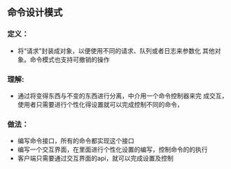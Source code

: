 命令设计模式
---
### 定义：
   - 将“请求”封装成对象，以便使用不同的请求、队列或者日志来参数化
   其他对象。命令模式也支持可撤销的操作
### 理解: 
   - 通过将变得东西与不变的东西进行分离，中介用一个命令控制器来完
     成交互，使用者只需要进行个性化得设置就可以完成控制不同的命令，
### 做法：
   - 编写命令接口，所有的命令都实现这个接口
   - 编写一个交互界面，在里面进行个性化设置的编写，控制命令的的执行
   - 客户端只需要通过交互界面的api，就可以完成设置及控制